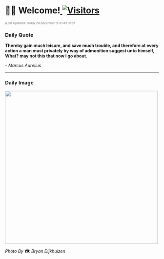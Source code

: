 <h1>👋🏽 Welcome!<a href="https://github.com/OmitNomis/"> <img src="https://visitor-badge.laobi.icu/badge?page_id=OmitNomis" alt="Visitors"></a></h1>

<i><p style="font-size: 0.6rem; color:gray">(Last Updated: Friday 20 December at 01:43 UTC)</p></i>

<h3> Daily Quote </h3>
<b><p>Thereby gain much leisure, and save much trouble, and therefore at every action a man must privately by way of admonition suggest unto himself, What? may not this that now I go about.</p></b>
<i><caption style="font-size: 0.8rem; color:gray;">- Marcus Aurelius</caption></i>


<hr>

<h3>Daily Image</h3>
<a href="https://images.unsplash.com/photo-1732480509151-cb3d991ff9a2?crop=entropy&cs=srgb&fm=jpg&ixid=M3w2MjM3MzF8MHwxfHJhbmRvbXx8fHx8fHx8fDE3MzQ2NTg5ODh8&ixlib=rb-4.0.3&q=85" target="_blank"><img style="height:500px;" src=https://images.unsplash.com/photo-1732480509151-cb3d991ff9a2?crop=entropy&cs=srgb&fm=jpg&ixid=M3w2MjM3MzF8MHwxfHJhbmRvbXx8fHx8fHx8fDE3MzQ2NTg5ODh8&ixlib=rb-4.0.3&q=85"/></a>

<i><caption style="font-size: 0.8rem; color:gray;"> Photo By 📷: Bryan Dijkhuizen</caption></i>
